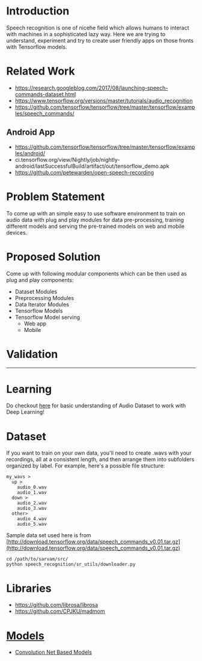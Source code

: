 # Introduction
Speech recognition is one of nicehe field which allows humans to interact with
machines in a sophisticated lazy way. 
Here we are trying to understand, experiment and try to create user friendly apps
 on those fronts with Tensorflow models.

# Related Work
- https://research.googleblog.com/2017/08/launching-speech-commands-dataset.html
- https://www.tensorflow.org/versions/master/tutorials/audio_recognition
- https://github.com/tensorflow/tensorflow/tree/master/tensorflow/examples/speech_commands/

## Android App
- https://github.com/tensorflow/tensorflow/tree/master/tensorflow/examples/android/
- ci.tensorflow.org/view/Nightly/job/nightly-android/lastSuccessfulBuild/artifact/out/tensorflow_demo.apk
- https://github.com/petewarden/open-speech-recording

# Problem Statement

To come up with an simple easy to use software environment to train on audio data with plug and play
 modules for data pre-processing, training different models and serving the pre-trained models on 
 web and mobile devices.
 
# Proposed Solution
Come up with following modular components which can be then used as plug and play components:
 - Dataset Modules
 - Preprocessing Modules
 - Data Iterator Modules
 - Tensorflow Models
 - Tensorflow Model serving
    - Web app
    - Mobile
    
# Validation


-----------------------------------------------------------------------------------------------------------
# Learning

Do checkout [here](https://dhiraa.github.io/sarvam//deep_learning/audio/basics/) 
for basic understanding of Audio Dataset to work with Deep Learning!



# Dataset

If you want to train on your own data, you'll need to create .wavs with your
recordings, all at a consistent length, and then arrange them into subfolders
organized by label. For example, here's a possible file structure:

```
my_wavs >
  up >
    audio_0.wav
    audio_1.wav
  down >
    audio_2.wav
    audio_3.wav
  other>
    audio_4.wav
    audio_5.wav
```

Sample data set used here is from [http://download.tensorflow.org/data/speech_commands_v0.01.tar.gz](http://download.tensorflow.org/data/speech_commands_v0.01.tar.gz)

```commandline
cd /path/to/sarvam/src/
python speech_recognition/sr_utils/downloader.py 
```

# Libraries
- https://github.com/librosa/librosa
- https://github.com/CPJKU/madmom

# [Models](models)
- [Convolution Net Based Models](models/conv/)